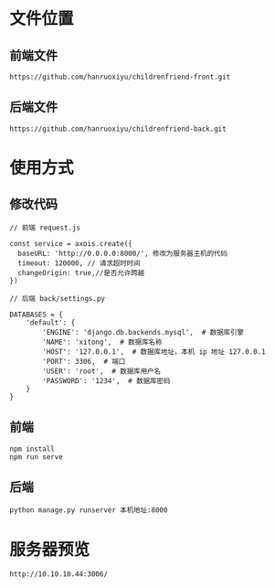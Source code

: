 # 文件位置
## 前端文件
```
https://github.com/hanruoxiyu/childrenfriend-front.git
```
## 后端文件
```
https://github.com/hanruoxiyu/childrenfriend-back.git
```
  
# 使用方式
## 修改代码
```
// 前端 request.js

const service = axois.create({
  baseURL: 'http://0.0.0.0:8000/', 修改为服务器主机的代码
  timeout: 120000, // 请求超时时间
  changeOrigin: true,//是否允许跨越
})
```
```
// 后端 back/settings.py

DATABASES = {
    'default': {
        'ENGINE': 'django.db.backends.mysql',  # 数据库引擎
        'NAME': 'xitong',  # 数据库名称
        'HOST': '127.0.0.1',  # 数据库地址，本机 ip 地址 127.0.0.1
        'PORT': 3306,  # 端口
        'USER': 'root',  # 数据库用户名
        'PASSWORD': '1234',  # 数据库密码
    }
}
```
## 前端
```
npm install
npm run serve
```
## 后端
```
python manage.py runserver 本机地址:8000
```
  
# 服务器预览
```
http://10.10.10.44:3006/
```

